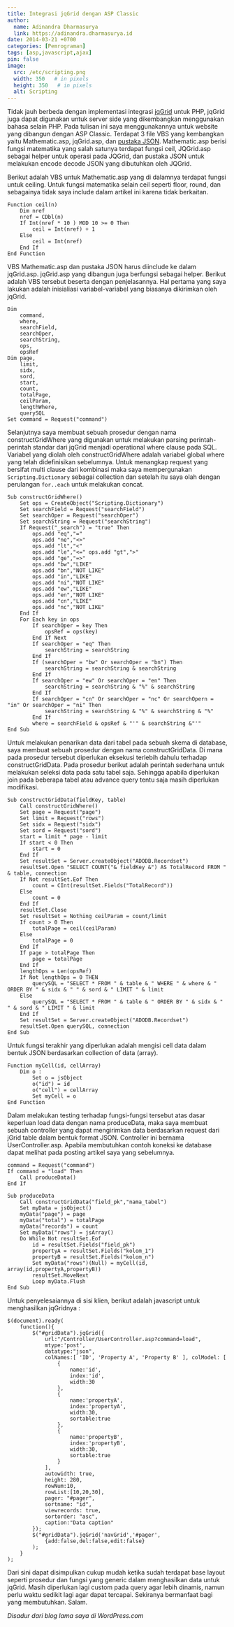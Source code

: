 ```yaml
---
title: Integrasi jqGrid dengan ASP Classic
author:
  name: Adinandra Dharmasurya
  link: https://adinandra.dharmasurya.id
date: 2014-03-21 +0700
categories: [Pemrograman]
tags: [asp,javascript,ajax]
pin: false
image:
  src: /etc/scripting.png
  width: 350   # in pixels
  height: 350   # in pixels
  alt: Scripting
---
```


Tidak jauh berbeda dengan implementasi integrasi [jqGrid](http://www.trirand.com/blog/) untuk PHP, jqGrid juga dapat digunakan untuk server side yang dikembangkan menggunakan bahasa selain PHP. Pada tulisan ini saya menggunakannya untuk website yang dibangun dengan ASP Classic. Terdapat 3 file VBS yang kembangkan yaitu Mathematic.asp, jqGrid.asp, dan [pustaka JSON](https://code.google.com/archive/p/aspjson/). Mathematic.asp berisi fungsi matematika yang salah satunya terdapat fungsi ceil, JQGrid.asp sebagai helper untuk operasi pada JQGrid, dan pustaka JSON untuk melakukan encode decode JSON yang dibutuhkan oleh JQGrid.

Berikut adalah VBS untuk Mathematic.asp yang di dalamnya terdapat fungsi untuk ceiling. Untuk fungsi matematika selain ceil seperti floor, round, dan sebagainya tidak saya include dalam artikel ini karena tidak berkaitan.

```
Function ceil(n)
    Dim nref
    nref = CDbl(n)
    If Int(nref * 10 ) MOD 10 >= 0 Then
        ceil = Int(nref) + 1 
    Else
        ceil = Int(nref)
    End If
End Function
```

VBS Mathematic.asp dan pustaka JSON harus diinclude ke dalam jqGrid.asp. jqGrid.asp yang dibangun juga berfungsi sebagai helper. Berikut adalah VBS tersebut beserta dengan penjelasannya. Hal pertama yang saya lakukan adalah inisialiasi variabel-variabel yang biasanya dikirimkan oleh jqGrid.
```
Dim 
    command, 
	where, 
	searchField, 
	searchOper, 
	searchString, 
	ops, 
	opsRef 
Dim page, 
	limit, 
	sidx, 
	sord, 
	start, 
	count, 
	totalPage, 
	ceilParam, 
	lengthWhere, 
	querySQL 
Set command = Request("command") 
```

Selanjutnya saya membuat sebuah prosedur dengan nama constructGridWhere yang digunakan untuk melakukan parsing perintah-perintah standar dari jqGrid menjadi operational where clause pada SQL. Variabel yang diolah oleh constructGridWhere adalah variabel global where yang telah didefinisikan sebelumnya. Untuk menangkap request yang bersifat multi clause dari kombinasi maka saya mempergunakan ```Scripting.Dictionary``` sebagai collection dan setelah itu saya olah dengan perulangan ```for..each``` untuk melakukan concat.
```
Sub constructGridWhere() 
	Set ops = CreateObject("Scripting.Dictionary") 
	Set searchField = Request("searchField") 
	Set searchOper = Request("searchOper") 
	Set searchString = Request("searchString") 
	If Request("_search") = "true" Then 
		ops.add "eq","=" 
		ops.add "ne","<>" 
		ops.add "lt","<" 
		ops.add "le","<=" ops.add "gt",">" 
		ops.add "ge","=>" 
		ops.add "bw","LIKE" 
		ops.add "bn","NOT LIKE" 
		ops.add "in","LIKE" 
		ops.add "ni","NOT LIKE" 
		ops.add "ew","LIKE" 
		ops.add "en","NOT LIKE" 
		ops.add "cn","LIKE" 
		ops.add "nc","NOT LIKE" 
	End If 
	For Each key in ops 
		If searchOper = key Then 
			opsRef = ops(key) 
		End If Next 
		If searchOper = "eq" Then 
			searchString = searchString 
		End If 
		If (searchOper = "bw" Or searchOper = "bn") Then 
			searchString = searchString & searchString 
		End If 
		If searchOper = "ew" Or searchOper = "en" Then 
			searchString = searchString & "%" & searchString 
		End If 
		If searchOper = "cn" Or searchOper = "nc" Or searchOpern = "in" Or searchOper = "ni" Then 
			searchString = searchString & "%" & searchString & "%" 
		End If 
		where = searchField & opsRef & "'" & searchString &"'" 
End Sub 
```

Untuk melakukan penarikan data dari tabel pada sebuah skema di database, saya membuat sebuah prosedur dengan nama constructGridData. Di mana pada prosedur tersebut diperlukan eksekusi terlebih dahulu terhadap constructGridData. Pada prosedur berikut adalah perintah sederhana untuk melakukan seleksi data pada satu tabel saja. Sehingga apabila diperlukan join pada beberapa tabel atau advance query tentu saja masih diperlukan modifikasi.

```
Sub constructGridData(fieldKey, table) 
	Call constructGridWhere() 
	Set page = Request("page") 
	Set limit = Request("rows") 
	Set sidx = Request("sidx") 
	Set sord = Request("sord") 
	start = limit * page - limit 
	If start < 0 Then 
        start = 0 
    End If 
    Set resultSet = Server.createObject("ADODB.Recordset") 
    resultSet.Open "SELECT COUNT("& fieldKey &") AS TotalRecord FROM " & table, connection 
    If Not resultSet.Eof Then 
        count = CInt(resultSet.Fields("TotalRecord")) 
    Else 
        count = 0 
    End If 
    resultSet.Close 
    Set resultSet = Nothing ceilParam = count/limit 
    If count > 0 Then
		totalPage = ceil(ceilParam) 
	Else 
		totalPage = 0 
	End If 
	If page > totalPage Then 
		page = totalPage 
	End If 
	lengthOps = Len(opsRef) 
	If Not lengthOps = 0 THEN 
		querySQL = "SELECT * FROM " & table & " WHERE " & where & " ORDER BY " & sidx & " " & sord & " LIMIT " & limit 
	Else 
		querySQL = "SELECT * FROM " & table & " ORDER BY " & sidx & " " & sord & " LIMIT " & limit 
	End If 
	Set resultSet = Server.createObject("ADODB.Recordset") 
	resultSet.Open querySQL, connection 
End Sub 
```

Untuk fungsi terakhir yang diperlukan adalah mengisi cell data dalam bentuk JSON berdasarkan collection of data (array). 

```
Function myCell(id, cellArray) 
	Dim o : 
		Set o = jsObject 
		o("id") = id 
		o("cell") = cellArray 
		Set myCell = o 
End Function
```

Dalam melakukan testing terhadap fungsi-fungsi tersebut atas dasar keperluan load data dengan nama produceData, maka saya membuat sebuah controller yang dapat mengirimkan data berdasarkan request dari jGrid table dalam bentuk format JSON. Controller ini bernama UserController.asp. Apabila membutuhkan contoh koneksi ke database dapat melihat pada posting artikel saya yang sebelumnya.

```
command = Request("command") 
If command = "load" Then 
	Call produceData() 
End If 

Sub produceData 
	Call constructGridData("field_pk","nama_tabel") 
	Set myData = jsObject() 
	myData("page") = page 
	myData("total") = totalPage 
	myData("records") = count 
	Set myData("rows") = jsArray() 
	Do While Not resultSet.Eof 
		id = resultSet.Fields("field_pk") 
        propertyA = resultSet.Fields("kolom_1") 
		propertyB = resultSet.Fields("kolom_n") 
		Set myData("rows")(Null) = myCell(id, array(id,propertyA,propertyB)) 
		resultSet.MoveNext 
		Loop myData.Flush 
End Sub
```

Untuk penyelesaiannya di sisi klien, berikut adalah javascript untuk menghasilkan jqGridnya :

```
$(document).ready(
	function(){ 
		$("#gridData").jqGrid({ 
			url:"/Controller/UserController.asp?command=load", 
			mtype:'post', 
			datatype:"json", 
			colNames:[ 'ID', 'Property A', 'Property B' ], colModel: [ 
                { 
                    name:'id', 
                    index:'id', 
                    width:30 
                }, 
                { 
                    name:'propertyA', 
                    index:'propertyA', 
                    width:30, 
                    sortable:true 
                }, 
                { 
                    name:'propertyB', 
                    index:'propertyB', 
                    width:30, 
                    sortable:true 
                } 
            ], 
			autowidth: true, 
			height: 280, 
			rowNum:10, 
			rowList:[10,20,30], 
			pager: "#pager", 
			sortname: "id", 
			viewrecords: true, 
			sortorder: "asc", 
			caption:"Data caption" 
		}); 
		$("#gridData").jqGrid('navGrid','#pager',
            {add:false,del:false,edit:false}
        ); 
	}
);
```

Dari sini dapat disimpulkan cukup mudah ketika sudah terdapat base layout seperti prosedur dan fungsi yang generic dalam menghasilkan data untuk jqGrid. Masih diperlukan lagi custom pada query agar lebih dinamis, namun perlu waktu sedikit lagi agar dapat tercapai. Sekiranya bermanfaat bagi yang membutuhkan. Salam.

*Disadur dari blog lama saya di WordPress.com*